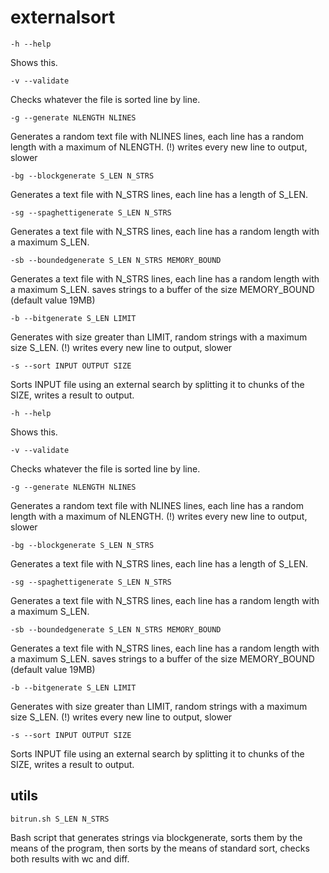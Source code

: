 # externalsort

    -h --help
Shows this.

    -v --validate
Checks whatever the file is sorted line by line.

    -g --generate NLENGTH NLINES
Generates a random text file with NLINES lines, each line has a random length with a maximum of NLENGTH.
(!) writes every new line to output, slower

    -bg --blockgenerate S_LEN N_STRS
Generates a text file with N_STRS lines, each line has a length of S_LEN.

    -sg --spaghettigenerate S_LEN N_STRS
Generates a text file with N_STRS lines, each line has a random length with a maximum S_LEN.

    -sb --boundedgenerate S_LEN N_STRS MEMORY_BOUND
Generates a text file with N_STRS lines, each line has a random length with a maximum S_LEN.
saves strings to a buffer of the size MEMORY_BOUND (default value 19MB)

    -b --bitgenerate S_LEN LIMIT
Generates with size greater than LIMIT, random strings with a maximum size S_LEN.
(!) writes every new line to output, slower

    -s --sort INPUT OUTPUT SIZE
Sorts INPUT file using an external search by splitting it to chunks of the SIZE, writes a result to output.

    -h --help
Shows this.

    -v --validate
Checks whatever the file is sorted line by line.

    -g --generate NLENGTH NLINES
Generates a random text file with NLINES lines, each line has a random length with a maximum of NLENGTH.
(!) writes every new line to output, slower

    -bg --blockgenerate S_LEN N_STRS
Generates a text file with N_STRS lines, each line has a length of S_LEN.

    -sg --spaghettigenerate S_LEN N_STRS
Generates a text file with N_STRS lines, each line has a random length with a maximum S_LEN.

    -sb --boundedgenerate S_LEN N_STRS MEMORY_BOUND
Generates a text file with N_STRS lines, each line has a random length with a maximum S_LEN.
saves strings to a buffer of the size MEMORY_BOUND (default value 19MB)

    -b --bitgenerate S_LEN LIMIT
Generates with size greater than LIMIT, random strings with a maximum size S_LEN.
(!) writes every new line to output, slower

    -s --sort INPUT OUTPUT SIZE
Sorts INPUT file using an external search by splitting it to chunks of the SIZE, writes a result to output.

## utils

    bitrun.sh S_LEN N_STRS
    
Bash script that generates strings via blockgenerate, sorts them by the means of the program, then sorts by the means of standard sort, checks both results with wc and diff.

